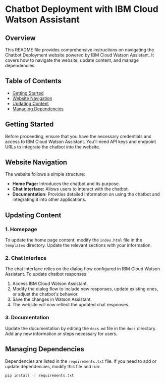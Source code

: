 # Chatbot Deployment with IBM Cloud Watson Assistant
## Overview
This README file provides comprehensive instructions on navigating the Chatbot Deployment website powered by IBM Cloud Watson Assistant. It covers how to navigate the website, update content, and manage dependencies.
## Table of Contents

- [Getting Started](#getting-started)
- [Website Navigation](#website-navigation)
- [Updating Content](#updating-content)
- [Managing Dependencies](#managing-dependencies)

## Getting Started

Before proceeding, ensure that you have the necessary credentials and access to IBM Cloud Watson Assistant. You'll need API keys and endpoint URLs to integrate the chatbot into the website.

## Website Navigation

The website follows a simple structure:

- **Home Page:** Introduces the chatbot and its purpose.
- **Chat Interface:** Allows users to interact with the chatbot.
- **Documentation:** Provides detailed information on using the chatbot and integrating it into other applications.

## Updating Content

### 1. Homepage

To update the home page content, modify the `index.html` file in the `templates` directory. Update the relevant sections with your information.

### 2. Chat Interface

The chat interface relies on the dialog flow configured in IBM Cloud Watson Assistant. To update chatbot responses:

1. Access IBM Cloud Watson Assistant.
2. Modify the dialog flow to include new responses, update existing ones, or adjust the chatbot's behavior.
3. Save the changes in Watson Assistant.
4. The website will now reflect the updated chat responses.

### 3. Documentation

Update the documentation by editing the `docs.md` file in the `docs` directory. Add any new information or steps necessary for users.

## Managing Dependencies

Dependencies are listed in the `requirements.txt` file. If you need to add or update dependencies, modify this file and run:

```bash
pip install -r requirements.txt
